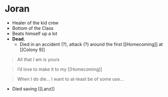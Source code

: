 # Joran
- Healer of the kid crew
- Bottom of the Class
- Beats himself up a lot
- **Dead.**
	- Died in an accident (?), attack (?) around the first [[Homecoming]] at [[Colony 9]]

> All that I am is yours

> I’d love to make it to my [[Homecoming]]

> When I do die… I want to at-least be of some use…
- Died saving [[Lanz]]

